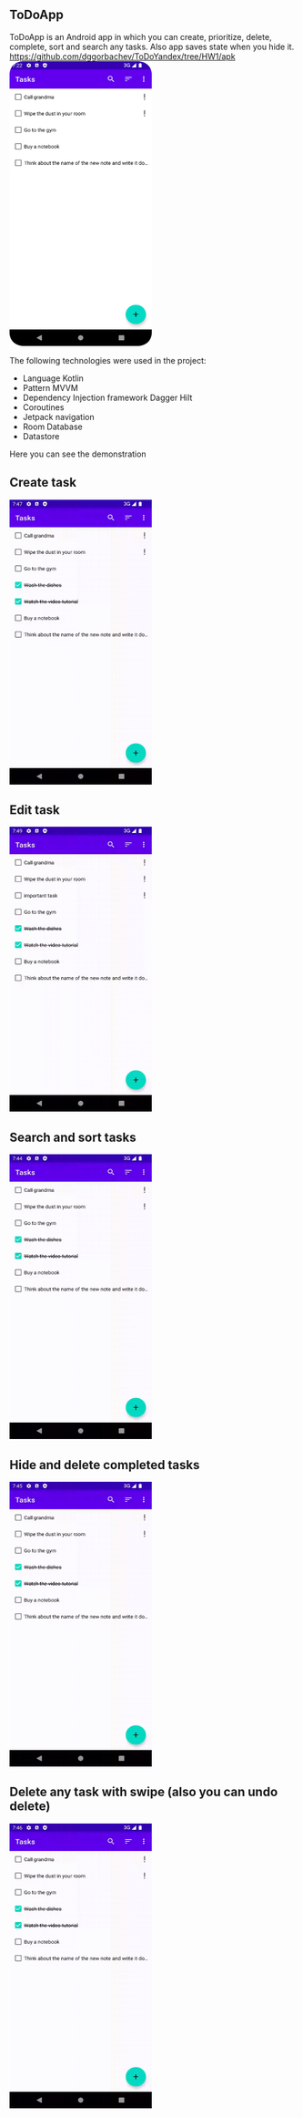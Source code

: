 ## ToDoApp

ToDoApp is an Android app in which you can create, prioritize, delete, complete, sort and search any tasks.
Also app saves state when you hide it.
https://github.com/dggorbachev/ToDoYandex/tree/HW1/apk
<img src= "https://github.com/dggorbachev/ToDoApp/blob/master/Demo/main.png" width="250" height="500" />

The following technologies were used in the project:

- Language Kotlin
- Pattern MVVM
- Dependency Injection framework Dagger Hilt
- Coroutines
- Jetpack navigation
- Room Database
- Datastore

Here you can see the demonstration

## Create task
<img src= "https://github.com/dggorbachev/ToDoApp/blob/master/Demo/create.gif" width="250" height="500" />

## Edit task
<img src= "https://github.com/dggorbachev/ToDoApp/blob/master/Demo/edit.gif" width="250" height="500" />

## Search and sort tasks
<img src= "https://github.com/dggorbachev/ToDoApp/blob/master/Demo/search_sort.gif" width="250" height="500" />

## Hide and delete completed tasks
<img src= "https://github.com/dggorbachev/ToDoApp/blob/master/Demo/completed.gif" width="250" height="500" />

## Delete any task with swipe (also you can undo delete)
<img src= "https://github.com/dggorbachev/ToDoApp/blob/master/Demo/delete.gif" width="250" height="500" />

